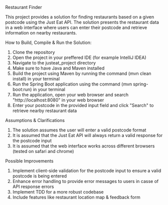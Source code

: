 Restaurant Finder

This project provides a solution for finding restaurants based on a given postcode using the Just Eat API. The solution presents the restaurant data in a web interface where users can enter their postcode and retrieve information on nearby restaurants.

How to Build, Compile & Run the Solution:

1) Clone the repository
2) Open the project in your preffered IDE (for example IntelliJ IDEA)
3) Navigate to the justeat_project directory
4) Make sure to have Java and Maven installed
5) Build the project using Maven by running the command (mvn clean install) in your terminal
6) Run the Spring Boot application using the command (mvn spring-boot:run) in your terminal
7) Run the application, open your web browser and search "http://localhost:8080" in your web browser
8) Enter your postcode in the provided input field and click "Search" to retrieve nearby restaurant data

Assumptions & Clarifications

1) The solution assumes the user will enter a valid postcode format
2) It is assumed that the Just Eat API will always return a valid response for the postcode input
3) It is assumed that the web interface works across different browsers (tested on safari and chrome)

Possible Improvements

1) Implement client-side validation for the postcode input to ensure a valid postcode is being entered
2) Enhance error handling to provide error messages to users in casse of API response errors
3) Implement TDD for a more robust codebase
4) Include features like restaurant location map & feedback form
